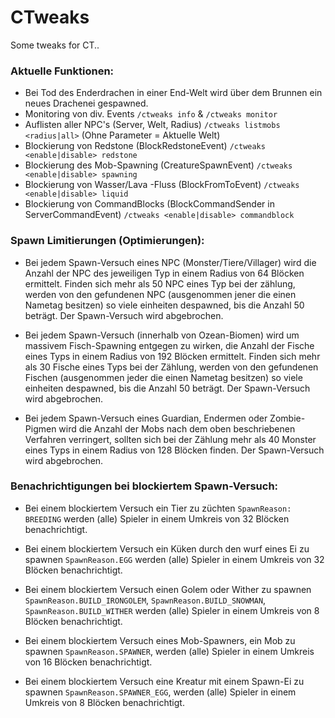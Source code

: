 # CTweaks

Some tweaks for CT..

### Aktuelle Funktionen:
 - Bei Tod des Enderdrachen in einer End-Welt wird über dem Brunnen ein neues Drachenei gespawned.
 - Monitoring von div. Events `/ctweaks info` & `/ctweaks monitor`
 - Auflisten aller NPC's (Server, Welt, Radius) `/ctweaks listmobs <radius|all>` (Ohne Parameter = Aktuelle Welt)
 - Blockierung von Redstone (BlockRedstoneEvent) `/ctweaks <enable|disable> redstone`
 - Blockierung des Mob-Spawning (CreatureSpawnEvent) `/ctweaks <enable|disable> spawning`
 - Blockierung von Wasser/Lava -Fluss (BlockFromToEvent) `/ctweaks <enable|disable> liquid`
 - Blockierung von CommandBlocks (BlockCommandSender in ServerCommandEvent) `/ctweaks <enable|disable> commandblock`

### Spawn Limitierungen (Optimierungen):
 - Bei jedem Spawn-Versuch eines NPC (Monster/Tiere/Villager) wird die Anzahl der NPC des jeweiligen Typ in einem Radius von 64 Blöcken ermittelt.
Finden sich mehr als 50 NPC eines Typ bei der zählung, werden von den gefundenen NPC (ausgenommen jener die einen Nametag besitzen) so viele einheiten
despawned, bis die Anzahl 50 beträgt. Der Spawn-Versuch wird abgebrochen.

 - Bei jedem Spawn-Versuch (innerhalb von Ozean-Biomen) wird um massivem Fisch-Spawning entgegen zu wirken, die Anzahl der Fische eines Typs
in einem Radius von 192 Blöcken ermittelt. Finden sich mehr als 30 Fische eines Typs bei der Zählung, werden von den gefundenen Fischen
(ausgenommen jeder die einen Nametag besitzen) so viele einheiten despawned, bis die Anzahl 50 beträgt.
Der Spawn-Versuch wird abgebrochen.

 - Bei jedem Spawn-Versuch eines Guardian, Endermen oder Zombie-Pigmen wird die Anzahl der Mobs nach dem oben beschriebenen Verfahren verringert, sollten sich bei der Zählung mehr als 40 Monster eines Typs in einem Radius von 128 Blöcken finden.
Der Spawn-Versuch wird abgebrochen.

### Benachrichtigungen bei blockiertem Spawn-Versuch:
 - Bei einem blockiertem Versuch ein Tier zu züchten `SpawnReason: BREEDING` werden (alle) Spieler in einem Umkreis von 32 Blöcken benachrichtigt.
 
 - Bei einem blockiertem Versuch ein Küken durch den wurf eines Ei zu spawnen `SpawnReason.EGG` werden (alle) Spieler in einem Umkreis von 32 Blöcken benachrichtigt.
 
 - Bei einem blockiertem Versuch einen Golem oder Wither zu spawnen `SpawnReason.BUILD_IRONGOLEM`, `SpawnReason.BUILD_SNOWMAN`,  `SpawnReason.BUILD_WITHER` werden (alle) Spieler in einem Umkreis von 8 Blöcken benachrichtigt.
 
 - Bei einem blockiertem Versuch eines Mob-Spawners, ein Mob zu spawnen `SpawnReason.SPAWNER`, werden (alle) Spieler in einem Umkreis von 16 Blöcken benachrichtigt.
 
 - Bei einem blockiertem Versuch eine Kreatur mit einem Spawn-Ei zu spawnen `SpawnReason.SPAWNER_EGG`, werden (alle) Spieler in einem Umkreis von 8 Blöcken benachrichtigt.
